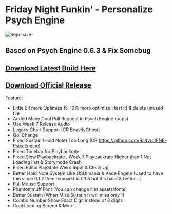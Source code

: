 # Friday Night Funkin' - Personalize Psych Engine

![Repo size](https://img.shields.io/github/repo-size/APRO716/Personalize-PsychEngine)

Based on Psych Engine 0.6.3 & Fix Somebug
---------------------------------------------------------------------------
[Download Latest Build Here](https://github.com/APRO716/Personalize-PsychEngine/actions)
---------------------------------------------------------------------------
[Download Official Release](https://github.com/APRO716/Personalize-PsychEngine/releases)
---------------------------------------------------------------------------
Feature:
* Little Bit more Optimize (5-10% more optimize I test it) & delete unused file
* Added Many Cool Pull Request in Psych Engine (oops)
* Use Week 7 Release Audio
* Legacy Chart Support (CR BeastlyGhost)
* Qol Change
* Fixed Sustain (Hold Note) Too Long (CR https://github.com/Raltyro/FNF-PsikeEngine)
* Fixed Timebar for Playbackrate
* Fixed Slow Playbackrate , Week 7 Playbackrate Higher than 1 Not Loading Inst & Storymode Crash
* Fixed EditorPlayState Weird Input & Clean Up
* Better Hold Note System Like OSU!mania & Kade Engine (Used to have this since 0.1.2 then removed in 0.1.3 but It's back & better...)
* Full Mouse Support
* Phantommuff Font (You can change it in assets/fonts)
* Better Sustain (When Miss Sustain It will miss only 1)
* Combo Number Show Exact Digit instead of 3 digits
* Cool Loading Screen & More...